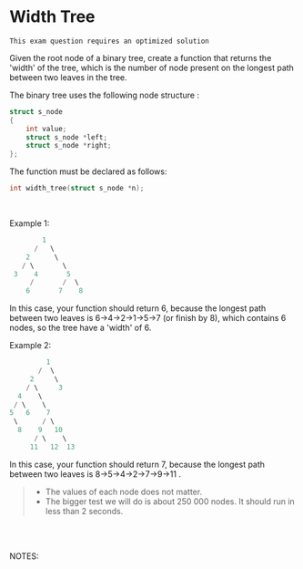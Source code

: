# Width Tree

```
This exam question requires an optimized solution
```  
Given the root node of a binary tree, create a function that returns the 'width' of the tree, which is the number of node present on the longest path between two leaves in the tree.

The binary tree uses the following node structure :
``` c
struct s_node 
{
	int value;
	struct s_node *left;
	struct s_node *right;
};
```
The function must be declared as follows:
``` c
int	width_tree(struct s_node *n);
```


<br>

Example 1:
``` c
        1
      /   \
    2      \
   / \       \
 3    4       5
     /       /  \
    6       7    8
```
In this case, your function should return 6, because the longest path between two leaves is 6->4->2->1->5->7 (or finish by 8), which contains 6 nodes, so the tree have a 'width' of 6.

Example 2:
``` c
         1
       /  \
     2     \
    / \     3
  4    \
 / \    \
5   6    7   
 \      / \
  8    9   10
      / \    \
     11   12  13
```
In this case, your function should return 7, because the longest path between two leaves is 8->5->4->2->7->9->11 .


 >- The values of each node does not matter.
 >- The bigger test we will do is about 250 000 nodes. It should run in less
than 2 seconds.
<br>

<br>

NOTES:  